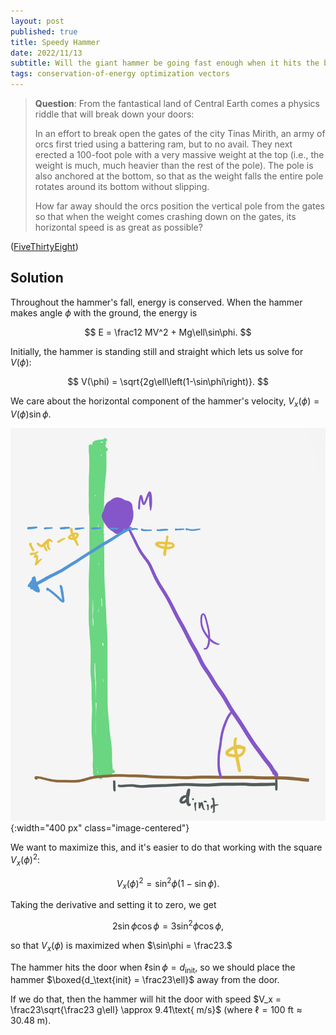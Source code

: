 ```yaml
---
layout: post
published: true
title: Speedy Hammer
date: 2022/11/13
subtitle: Will the giant hammer be going fast enough when it hits the big elf door?
tags: conservation-of-energy optimization vectors
---
```


>**Question**: From the fantastical land of Central Earth comes a physics riddle that will break down your doors:
>
>In an effort to break open the gates of the city Tinas Mirith, an army of orcs first tried using a battering ram, but to no avail. They next erected a $100$-foot pole with a very massive weight at the top (i.e., the weight is much, much heavier than the rest of the pole). The pole is also anchored at the bottom, so that as the weight falls the entire pole rotates around its bottom without slipping.
>
>How far away should the orcs position the vertical pole from the gates so that when the weight comes crashing down on the gates, its horizontal speed is as great as possible?

<!--more-->

([FiveThirtyEight](https://fivethirtyeight.com/features/can-you-knock-down-the-gates/))

## Solution

Throughout the hammer's fall, energy is conserved. When the hammer makes angle $\phi$ with the ground, the energy is

$$ E = \frac12 MV^2 + Mg\ell\sin\phi. $$

Initially, the hammer is standing still and straight which lets us solve for $V(\phi):$

$$ V(\phi) = \sqrt{2g\ell\left(1-\sin\phi\right)}. $$

We care about the horizontal component of the hammer's velocity, $V_x(\phi) = V(\phi)\sin\phi.$ 

![](/img/2022-11-13-fast-hammer.png){:width="400 px" class="image-centered"}

We want to maximize this, and it's easier to do that working with the square $V_x(\phi)^2:$

$$ V_x(\phi)^2 = \sin^2\phi\left(1-\sin\phi\right). $$

Taking the derivative and setting it to zero, we get 

$$ 2\sin\phi\cos\phi = 3\sin^2\phi\cos\phi, $$

so that $V_x(\phi)$ is maximized when $\sin\phi = \frac23.$

The hammer hits the door when $\ell\sin\phi = d_\text{init},$ so we should place the hammer $\boxed{d_\text{init} = \frac23\ell}$ away from the door. 

If we do that, then the hammer will hit the door with speed $V_x = \frac23\sqrt{\frac23 g\ell} \approx 9.41\text{ m/s}$ (where $\ell=100\text{ ft}\approx 30.48\text{ m}$).

<br>
